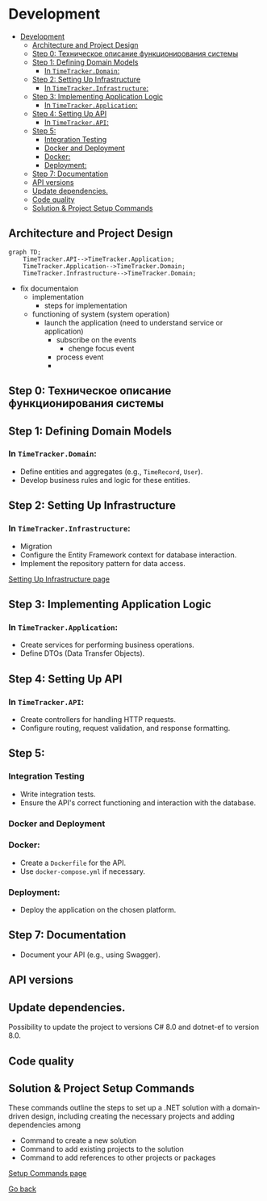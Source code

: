 # Development

- [Development](#development)
  - [Architecture and Project Design](#architecture-and-project-design)
  - [Step 0: Техническое описание функционирования системы](#step-0-техническое-описание-функционирования-системы)
  - [Step 1: Defining Domain Models](#step-1-defining-domain-models)
    - [In `TimeTracker.Domain`:](#in-timetrackerdomain)
  - [Step 2: Setting Up Infrastructure](#step-2-setting-up-infrastructure)
    - [In `TimeTracker.Infrastructure`:](#in-timetrackerinfrastructure)
  - [Step 3: Implementing Application Logic](#step-3-implementing-application-logic)
    - [In `TimeTracker.Application`:](#in-timetrackerapplication)
  - [Step 4: Setting Up API](#step-4-setting-up-api)
    - [In `TimeTracker.API`:](#in-timetrackerapi)
  - [Step 5:](#step-5)
    - [Integration Testing](#integration-testing)
    - [Docker and Deployment](#docker-and-deployment)
    - [Docker:](#docker)
    - [Deployment:](#deployment)
  - [Step 7: Documentation](#step-7-documentation)
  - [API versions](#api-versions)
  - [Update dependencies.](#update-dependencies)
  - [Code quality](#code-quality)
  - [Solution \& Project Setup Commands](#solution--project-setup-commands)

## Architecture and Project Design

```mermaid
graph TD;
    TimeTracker.API-->TimeTracker.Application;
    TimeTracker.Application-->TimeTracker.Domain;
    TimeTracker.Infrastructure-->TimeTracker.Domain;
```

- fix documentaion
  - implementation
    - steps for implementation
  - functioning of system (system operation)
    - launch the application (need to understand service or application)
      - subscribe on the events
        - chenge focus event
      - process event
      - 



## Step 0: Техническое описание функционирования системы

## Step 1: Defining Domain Models
### In `TimeTracker.Domain`:
- Define entities and aggregates (e.g., `TimeRecord`, `User`).
- Develop business rules and logic for these entities.

## Step 2: Setting Up Infrastructure
### In `TimeTracker.Infrastructure`:
- Migration
- Configure the Entity Framework context for database interaction.
- Implement the repository pattern for data access.
  
[Setting Up Infrastructure page](setting-up-infrastructure/setting-up-infrastructure.md)

## Step 3: Implementing Application Logic
### In `TimeTracker.Application`:
- Create services for performing business operations.
- Define DTOs (Data Transfer Objects).

## Step 4: Setting Up API
### In `TimeTracker.API`:
- Create controllers for handling HTTP requests.
- Configure routing, request validation, and response formatting.

## Step 5:  

### Integration Testing
- Write integration tests.
- Ensure the API's correct functioning and interaction with the database.

### Docker and Deployment
### Docker:
- Create a `Dockerfile` for the API.
- Use `docker-compose.yml` if necessary.

### Deployment:
- Deploy the application on the chosen platform.

## Step 7: Documentation
- Document your API (e.g., using Swagger).

## API versions

## Update dependencies.
Possibility to update the project to versions C# 8.0 and dotnet-ef to version 8.0.

## Code quality

## Solution & Project Setup Commands
These commands outline the steps to set up a .NET solution with a domain-driven design, including creating the necessary projects and adding dependencies among 
- Command to create a new solution
- Command to add existing projects to the solution
- Command to add references to other projects or packages

[Setup Commands page](solution--project-setup-commands/solution--project-setup-commands.md)


[Go back](../../README.md#development)